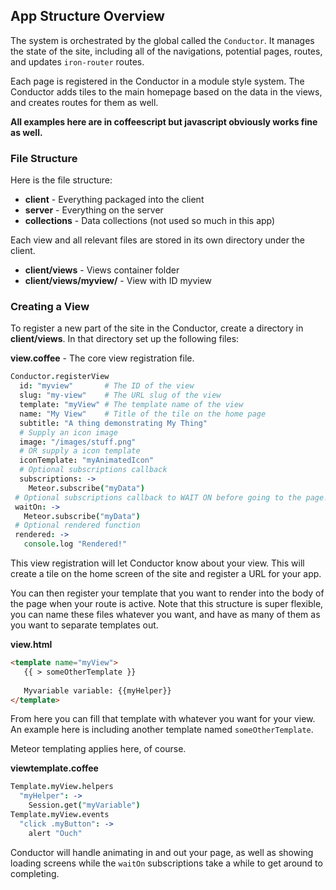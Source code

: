 ## App Structure Overview

The system is orchestrated by the global called the `Conductor`. It manages the state of the site, including all of the navigations, potential pages, routes, and updates `iron-router` routes.

Each page is registered in the Conductor in a module style system. The Conductor adds tiles to the main homepage based on the data in the views, and creates routes for them as well.

**All examples here are in coffeescript but javascript obviously works fine as well.**


### File Structure

Here is the file structure:

- **client** - Everything packaged into the client
- **server** - Everything on the server
- **collections** - Data collections (not used so much in this app)

Each view and all relevant files are stored in its own directory under the client.

- **client/views** - Views container folder
- **client/views/myview/** - View with ID myview


### Creating a View

To register a new part of the site in the Conductor, create a directory in **client/views**. In that directory set up the following files:

**view.coffee** - The core view registration file.

```coffee
Conductor.registerView
  id: "myview"       # The ID of the view
  slug: "my-view"    # The URL slug of the view
  template: "myView" # The template name of the view
  name: "My View"    # Title of the tile on the home page
  subtitle: "A thing demonstrating My Thing"
  # Supply an icon image
  image: "/images/stuff.png"
  # OR supply a icon template
  iconTemplate: "myAnimatedIcon"
  # Optional subscriptions callback
  subscriptions: ->
    Meteor.subscribe("myData")
 # Optional subscriptions callback to WAIT ON before going to the page.
 waitOn: ->
   Meteor.subscribe("myData")
 # Optional rendered function
 rendered: ->
   console.log "Rendered!"
```

This view registration will let Conductor know about your view. This will create a tile on the home screen of the site and register a URL for your app. 

You can then register your template that you want to render into the body of the page when your route is active. Note that this structure is super flexible, you can name these files whatever you want, and have as many of them as you want to separate templates out.

**view.html**

```html
<template name="myView">
   {{ > someOtherTemplate }}
   
   Myvariable variable: {{myHelper}}
</template>
```
    
From here you can fill that template with whatever you want for your view. An example here is including another template named `someOtherTemplate`.

Meteor templating applies here, of course.

**viewtemplate.coffee**

```coffee
Template.myView.helpers
  "myHelper": ->
    Session.get("myVariable")
Template.myView.events
  "click .myButton": ->
    alert "Ouch"
```

Conductor will handle animating in and out your page, as well as showing loading screens while the `waitOn` subscriptions take a while to get around to completing.
